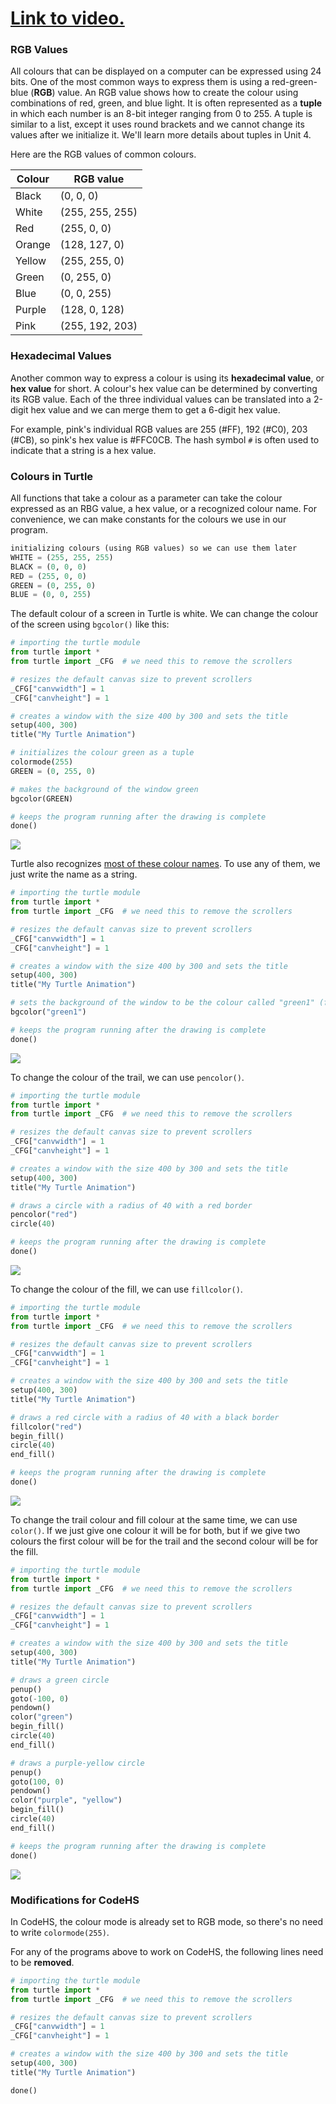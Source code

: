 # [Link to video.](https://www.youtube.com/watch?v=N-DQgmRorxA&list=PLVD25niNi0BkyCc47RgZHKnmIh6nsupN7)

### RGB Values

All colours that can be displayed on a computer can be expressed using 24 bits. One of the most common ways to express them is using a red-green-blue (**RGB**) value. An RGB value shows how to create the colour using combinations of red, green, and blue light. It is often represented as a **tuple** in which each number is an 8-bit integer ranging from 0 to 255. A tuple is similar to a list, except it uses round brackets and we cannot change its values after we initialize it. We'll learn more details about tuples in Unit 4.

Here are the RGB values of common colours.

| Colour | RGB value       |
| ------ | --------------- |
| Black  | (0, 0, 0)       |
| White  | (255, 255, 255) |
| Red    | (255, 0, 0)     |
| Orange | (128, 127, 0)   |
| Yellow | (255, 255, 0)   |
| Green  | (0, 255, 0)     |
| Blue   | (0, 0, 255)     |
| Purple | (128, 0, 128)   |
| Pink   | (255, 192, 203) |

### Hexadecimal Values

Another common way to express a colour is using its **hexadecimal value**, or **hex value** for short. A colour's hex value can be determined by converting its RGB value. Each of the three individual values can be translated into a 2-digit hex value and we can merge them to get a 6-digit hex value. 

For example, pink's individual RGB values are 255 (#FF), 192 (#C0), 203 (#CB), so pink's hex value is #FFC0CB. The hash symbol `#` is often used to indicate that a string is a hex value.

### Colours in Turtle

All functions that take a colour as a parameter can take the colour expressed as an RBG value, a hex value, or a recognized colour name. For convenience, we can make constants for the colours we use in our program.

```python
initializing colours (using RGB values) so we can use them later
WHITE = (255, 255, 255)
BLACK = (0, 0, 0)
RED = (255, 0, 0)
GREEN = (0, 255, 0)
BLUE = (0, 0, 255)
```

The default colour of a screen in Turtle is white. We can change the colour of the screen using `bgcolor()` like this:

```python
# importing the turtle module
from turtle import *
from turtle import _CFG  # we need this to remove the scrollers

# resizes the default canvas size to prevent scrollers
_CFG["canvwidth"] = 1 
_CFG["canvheight"] = 1

# creates a window with the size 400 by 300 and sets the title
setup(400, 300)
title("My Turtle Animation")

# initializes the colour green as a tuple
colormode(255)
GREEN = (0, 255, 0)

# makes the background of the window green
bgcolor(GREEN)

# keeps the program running after the drawing is complete
done()
```

![](../Images/Turtle_Screen_Colour.png)

Turtle also recognizes [most of these colour names](https://www.tcl.tk/man/tcl/TkCmd/colors.html). To use any of them, we just write the name as a string.

```python
# importing the turtle module
from turtle import *
from turtle import _CFG  # we need this to remove the scrollers

# resizes the default canvas size to prevent scrollers
_CFG["canvwidth"] = 1 
_CFG["canvheight"] = 1

# creates a window with the size 400 by 300 and sets the title
setup(400, 300)
title("My Turtle Animation")

# sets the background of the window to be the colour called "green1" (from the list of recognized colour names)
bgcolor("green1")

# keeps the program running after the drawing is complete
done()
```

![](../Images/Turtle_Screen_Colour.png)

To change the colour of the trail, we can use `pencolor()`.

```python
# importing the turtle module
from turtle import *
from turtle import _CFG  # we need this to remove the scrollers

# resizes the default canvas size to prevent scrollers
_CFG["canvwidth"] = 1 
_CFG["canvheight"] = 1

# creates a window with the size 400 by 300 and sets the title
setup(400, 300)
title("My Turtle Animation")

# draws a circle with a radius of 40 with a red border
pencolor("red")
circle(40)

# keeps the program running after the drawing is complete
done()
```

![](../Images/Turtle_Colour_1.png)

To change the colour of the fill, we can use `fillcolor()`.


```python
# importing the turtle module
from turtle import *
from turtle import _CFG  # we need this to remove the scrollers

# resizes the default canvas size to prevent scrollers
_CFG["canvwidth"] = 1 
_CFG["canvheight"] = 1

# creates a window with the size 400 by 300 and sets the title
setup(400, 300)
title("My Turtle Animation")

# draws a red circle with a radius of 40 with a black border
fillcolor("red")
begin_fill()
circle(40)
end_fill()

# keeps the program running after the drawing is complete
done()
```

![](../Images/Turtle_Colour_2.png)

To change the trail colour and fill colour at the same time, we can use `color()`. If we just give one colour it will be for both, but if we give two colours the first colour will be for the trail and the second colour will be for the fill.

```python
# importing the turtle module
from turtle import *
from turtle import _CFG  # we need this to remove the scrollers

# resizes the default canvas size to prevent scrollers
_CFG["canvwidth"] = 1 
_CFG["canvheight"] = 1

# creates a window with the size 400 by 300 and sets the title
setup(400, 300)
title("My Turtle Animation")

# draws a green circle
penup()
goto(-100, 0)
pendown()
color("green")
begin_fill()
circle(40)
end_fill()

# draws a purple-yellow circle
penup()
goto(100, 0)
pendown()
color("purple", "yellow")
begin_fill()
circle(40)
end_fill()

# keeps the program running after the drawing is complete
done()
```

![](../Images/Turtle_Colour_3.png)

### Modifications for CodeHS

In CodeHS, the colour mode is already set to RGB mode, so there's no need to write `colormode(255)`.

For any of the programs above to work on CodeHS, the following lines need to be **removed**.

```python
# importing the turtle module
from turtle import *
from turtle import _CFG  # we need this to remove the scrollers

# resizes the default canvas size to prevent scrollers
_CFG["canvwidth"] = 1 
_CFG["canvheight"] = 1

# creates a window with the size 400 by 300 and sets the title
setup(400, 300)
title("My Turtle Animation")
```

```python
done()
```
